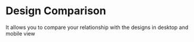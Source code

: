 # Design Comparison

It allows you to compare your relationship with the designs in desktop and mobile view